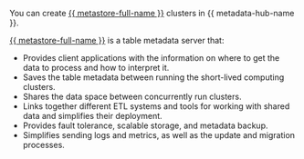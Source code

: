 You can create [{{ metastore-full-name }}](../../metadata-hub/operations/metastore/cluster-create.md) clusters in {{ metadata-hub-name }}.

[{{ metastore-full-name }}](https://cwiki.apache.org/confluence/display/hive/design#Design-Metastore) is a table metadata server that:

* Provides client applications with the information on where to get the data to process and how to interpret it.
* Saves the table metadata between running the short-lived computing clusters.
* Shares the data space between concurrently run clusters.
* Links together different ETL systems and tools for working with shared data and simplifies their deployment.
* Provides fault tolerance, scalable storage, and metadata backup.
* Simplifies sending logs and metrics, as well as the update and migration processes.